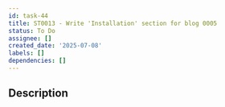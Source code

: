 ```yaml
---
id: task-44
title: ST0013 - Write 'Installation' section for blog 0005
status: To Do
assignee: []
created_date: '2025-07-08'
labels: []
dependencies: []
---
```


## Description
